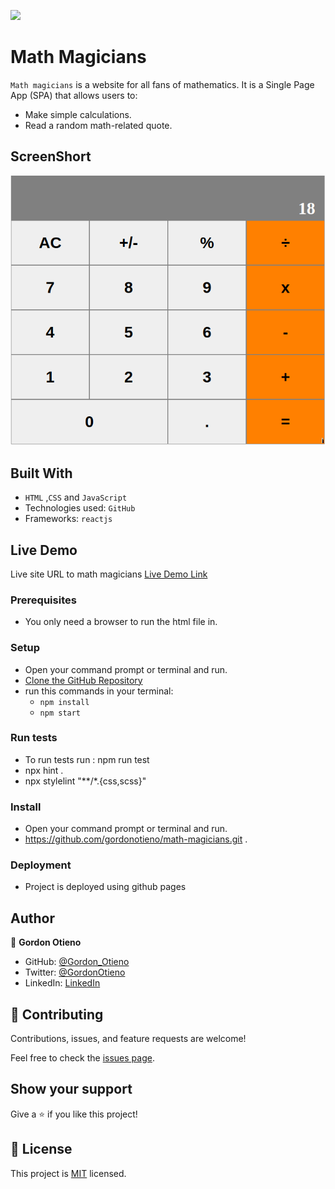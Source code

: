 ![](https://img.shields.io/badge/Microverse-blueviolet)

# Math Magicians
`Math magicians` is a website for all fans of mathematics. It is a Single Page App (SPA) that allows users to:
- Make simple calculations.
- Read a random math-related quote.
## ScreenShort
![image](./public/Screenshot.png)
## Built With

- `HTML` ,`CSS` and `JavaScript`
- Technologies used: `GitHub`
- Frameworks: `reactjs`                                                                                                                                    

## Live Demo
Live site URL to math magicians
[Live Demo Link](https://gordonotieno.github.io/math-magicians/) 

### Prerequisites

- You only need a browser to run the html file in.

### Setup

- Open your command prompt or terminal and run.
- [Clone the GitHub Repository](https://github.com/gordonotieno/math-magicians.git)
- run this commands in your terminal:
     - `npm install`
     - `npm start`
                                                                                                                                    
### Run tests

- To run tests run : npm run test
- npx hint .
- npx stylelint "**/*.{css,scss}"                                
                                                                                                                               
                                                                                                                                    
### Install

- Open your command prompt or terminal and run.
- https://github.com/gordonotieno/math-magicians.git .

### Deployment

- Project is deployed using github pages

## Author

👤 **Gordon Otieno**

- GitHub: [@Gordon_Otieno ](https://github.com/GordonOtieno)
- Twitter: [@GordonOtieno](https://twitter.com/gordonotieno)
- LinkedIn: [LinkedIn](https://www.linkedin.com/in/gordon-otieno-612b98184/)

## 🤝 Contributing

Contributions, issues, and feature requests are welcome!

Feel free to check the [issues page](https://github.com/gordonotieno/math-magicians/issues).

## Show your support

Give a ⭐️ if you like this project!


## 📝 License

This project is [MIT](./MIT.md) licensed.
